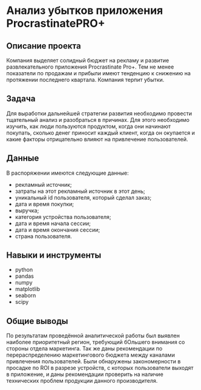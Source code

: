 # Анализ убытков приложения ProcrastinatePRO+

## Описание проекта

Компания выделяет солидный бюджет на рекламу и развитие развлекательного приложения Procrastinate Pro+. Тем не менее показатели по продажам и прибыли имеют тенденцию к снижению на протяжении последнего квартала. Компания терпит убытки. 


## Задача

Для выработки дальнейшей стратегии развития необходимо провести тщательный анализ и разобраться в причинах. Для этого необходимо изучить, как люди пользуются продуктом, когда они начинают покупать, сколько денег приносит каждый клиент, когда он окупается и какие факторы отрицательно влияют на привлечение пользователей.


## Данные

В распоряжении имеются  следующие данные:
- рекламный источник;
- затраты на этот рекламный источник в этот день;
- уникальный id пользователя, который сделал заказ;
- дата и время покупки;
- выручка;
- категория устройства пользователя;
- дата и время начала сессии;
- дата и время окончания сессии;
- страна пользователя.


## Навыки и инструменты

- python
- pandas
- numpy
- matplotlib
- seaborn
- scipy


## Общие выводы

По результатам проведённой аналитической работы был выявлен наиболее приоритетный регион, требующий бОльшего внимания со стороны отдела маркетинга.
Так же даны рекомендации по перераспределению маркетингового бюджета между каналами привлечения пользователей.
Были обнаружены закономерности в просадке по ROI в разрезе устройств, с которых пользователи выходят в приложение, и даны рекомендации проверить на наличие технических проблем продукции данного производителя.
